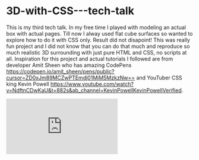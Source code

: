 # 3D-with-CSS---tech-talk

This is my third tech talk. In my free time I played with modeling an actual box with actual pages. Till now I alway used flat cube surfaces so wanted to explore how to do it with CSS only. Result did not disapoint! This was really fun project and I did not know that you can do that much and reproduce so much realistic 3D surrounding with just pure HTML and CSS, no scripts at all. Inspiration for this project and actual tutorials I followed are from developer Amit Sheen who has amazing CodePens https://codepen.io/amit_sheen/pens/public?cursor=ZD0xJm89MCZwPTEmdj01MjM5MzkzNw== and YouTuber CSS king Kevin Powell https://www.youtube.com/watch?v=NdftnCDwKaU&t=882s&ab_channel=KevinPowellKevinPowellVerified.

![screenshot](http://localhost:63342/3D%20CSS/index.html?_ijt=aabuvpqk2ehovdl14fv57970uq/screenshot.png?raw=true)

